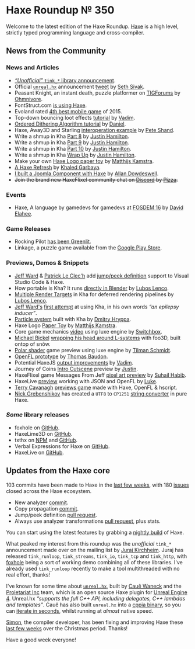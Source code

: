 [_template]: ../templates/roundup.html
[date]: / "2015-12-23 09:04:00"
[modified]: / "2015-12-23 15:30:00"
[published]: / "2015-12-23 15:30:00"
[“”]: a ""
# Haxe Roundup № 350

Welcome to the latest edition of the Haxe Roundup. [Haxe]
is a high level, strictly typed programming language and cross-compiler.
	
## News from the Community

### News and Articles

- [_“Unofficial”_ `tink_*` library announcement][l36].
- Official [`unreal.hx`][l42] announcement [tweet][l41] by [Seth Sivak][tw20].
- Peasant Knight, an instant death, puzzle platformer on [TIGForums][l44] by
[Ohmnivore][tw22].
- FontStruct.com [is using Haxe][l2].
- Evoland rated [4th best mobile game][l3] of 2015.
- Top-down bouncing loot effects [tutorial][l7] by [Vadim][tw3].
- [Ordered Dithering Algorithm tutorial][l1] by [Daniel][tw1].
- Haxe, Away3D and Starling [interoperation example][l6] by [Pete Shand][tw2].
- Write a shmup in Kha [Part 8][l20] by [Justin Hamilton][tw12].
- Write a shmup in Kha [Part 9][l25] by [Justin Hamilton][tw12].
- Write a shmup in Kha [Part 10][l30] by [Justin Hamilton][tw12].
- Write a shmup in Kha [Wrap Up][l34] by [Justin Hamilton][tw12].
- Make your own [Haxe Logo paper toy][l28] by [Matthijs Kamstra][tw9].
- [A Haxe Refresh][l29] by [Khaled Garbaya][tw16].
- [I built a Joomla Component with Haxe][l35] by [Allan Dowdeswell][tw18].
- ~~Join the brand new HaxeFlixel community chat on [Discord][l45] by [Pizza][tw23].~~

### Events

- Haxe, A language by gamedevs for gamedevs at [FOSDEM 16][l26] by [David Elahee][tw14].

### Game Releases

- Rocking Pilot [has been Greenlit][l4].
- Linkage, a puzzle game available from the [Google Play Store][l5].

### Previews, Demos & Snippets

- [Jeff Ward][tw7] & [Patrick Le Clec'h][tw8] add [jump/peek definition][l12] support to
Visual Studio Code & Haxe.
- How portable is Kha? It runs [directly in Blender][l27] by [Lubos Lenco][tw15].
- [Multiple Render Targets][l33] in Kha for deferred rendering pipelines by [Lubos Lenco][tw15].
- [Jeff Ward's][tw7] [first attempt][l39] at using Kha, in his own words _“an epilepsy inducer”_.
- [Particle system][l32] built with Kha by [Dmitry Hryppa][tw17].
- Haxe Logo [Paper Toy][l13] by [Matthijs Kamstra][tw9].
- Core game mechanics [video][l9] using luxe engine by [Switchbox][tw5].
- [Michael Bickel][tw11] [wrapping his head around L-systems][l15] with foo3D, built ontop of snõw.
- [Polar shader][l24] game preview using luxe engine by [Tilman Schmidt][tw13].
- [OpenFL prototype][l8] by [Thomas Baudon][tw4].
- Potential HaxeJS [output improvements][l10] by [Vadim][tw3].
- Journey of Coins [Intro Cutscene][l11] preview by [Justin][tw6].
- HaxeFlixel game Messages From Jeff [pixel art preview][l14] by [Suhail Habib][tw10].
- HaxeLive [preview][l40] working with JSON and OpenFL by [Luke][tw19].
- [Terry Cavanagh][tw21] [previews game][l43] made with Haxe, OpenFL & hscript.
- [Nick Grebenshikov][tw24] has created a `UTF8` to `CP1251` [string converter][l46] 
in pure Haxe.

### _Some_ library releases

- foxhole on [GitHub][l31].
- HaxeLime3D on [GitHub][l21].
- txthx on [NPM][l22] and [GitHub][l23].
- Verbal Expressions for Haxe on [GitHub][l37].
- HaxeLive on [GitHub][l38].

## Updates from the Haxe core

103 commits have been made to Haxe in the [last few weeks], with 
180 [issues] closed across the Haxe ecosystem.

- New analyzer [commit][l17].
- Copy propagation [commit][l18].
- Jump/peek definition [pull request][l16].
- Always use analyzer transformations [pull request][l19], plus stats.

You can start using the latest features by grabbing a [nightly build] of Haxe.

What peaked my interest from this roundup was the _unofficial_ `tink_*` announcement
made over on the mailing list by [Juraj Kirchheim][tw25]. Juraj has released
`tink_runloop`, `tink_streams`, `tink_io`, `tink_tcp` and `tink_http`, with
[foxhole][l31] being a sort of working demo combining all of these libraries. I've
already used `tink_runloop` recently to make a tool multithreaded with no real effort,
thanks!

I've known for some time about [`unreal.hx`][l42], built by [Cauê Waneck][tw27]
and the [Proletariat Inc][tw26] team, which is an open source Haxe plugin for
[Unreal Engine 4][l47]. Unreal.hx _“supports the full C++ API, 
including delegates, C++ lambdas and templates”_. Cauê has also built `unreal.hx`
into a [cppia binary][l49], so you can [iterate in seconds][l48], whilst running
at _almost_ native speed.

[Simon][gh1], the compiler developer, has been fixing and improving Haxe these
[last few weeks] over the Christmas period. Thanks!

Have a good week everyone!

[gh1]: https://github.com/Simn "@Simn"

[l49]: http://haxe.io/roundups/wwx/2015/#cppia "Haxe Hxcpp Cppia Target"
[l48]: https://twitter.com/cwaneck/status/685832450300313600 "Iterate in seconds with unreal.hx"
[l47]: https://www.unrealengine.com/what-is-unreal-engine-4 "About Unreal Engine"
[l46]: https://gist.github.com/ngrebenshikov/e82ffca794554c67a9af "Pure Haxe UFT8 to CP1251 converter"
[l45]: https://discordapp.com/invite/0kc4JePgdUWRqwDa "HaxeFlixel Discord Chat"
[l44]: https://forums.tigsource.com/index.php?topic=52263.0 "Peasant Knight on TIGForums"
[l43]: https://twitter.com/terrycavanagh/status/685123160522526720 "Haxe, OpenFL & hscript powered game on Twitter"
[l42]: https://github.com/proletariatgames/unreal.hx "Unreal.hx on GitHub"
[l41]: https://twitter.com/sjsivak/status/684871952746582016 "Official unreal.hx announcement on Twitter"
[l40]: https://twitter.com/tienery/status/685122985536176129 "HaxeLive JSON and OpenFL preview on Twitter"
[l39]: https://twitter.com/Jeff__Ward/status/684528028504883201 "Jeff Ward's first attempt at using Kha"
[l38]: https://github.com/ColourID/HaxeLive "HaxeLive on GitHub"
[l37]: https://github.com/VerbalExpressions/HaxeVerbalExpressions "Haxe Verbal Expressions on GitHub"
[l36]: https://groups.google.com/forum/#!msg/haxelang/2gRl_zCc2-0/VHUUwTp6AgAJ "Unofficial tink library announcement"
[l35]: http://www.confidant.ca/blog/2016/joomlahaxe/ "I built a Joomla Component with Haxe"
[l34]: https://twitter.com/jamiltron/status/684254750703927296 "Write a shmup in Kha Wrap Up"
[l33]: https://twitter.com/luboslenco/status/684026034237378560 "Multiple render targets in Kha on Twitter"
[l32]: https://twitter.com/dmitryhryppa/status/683801527467794432 "Kha particle system on Twitter"
[l31]: https://github.com/back2dos/foxhole "foxhole on GitHub"
[l30]: http://jamiltron.com/2016/01/KhaShmup-Tutorial-Part-10/ "Write a shmup in Kha Part 10"
[l29]: http://learnhaxe.org/haxe/a-haxe-refresh/ "A Haxe Refresh"
[l28]: http://www.matthijskamstra.nl/blog/2016/01/03/haxe-logo-papertoy/ "Make your own Haxe paper toy"
[l27]: https://twitter.com/luboslenco/status/683239174309330945 "Kha running in Blender on Twitter"
[l26]: https://fosdem.org/2016/schedule/event/haxe/ "Haxe, A language by gamedevs for gamedevs at FOSDEM 16"
[l25]: http://jamiltron.com/2015/12/KhaShmup-Tutorial-Part-9/ "Write a shmup in Kha Part 9"
[l24]: https://twitter.com/keymaster_/status/682557361211469825 "Polar Shader Preview on Twitter"
[l23]: https://github.com/damoebius/txthx "txthx on GitHub"
[l22]: https://www.npmjs.com/package/txthx "txthx on NPM"
[l21]: https://github.com/akadjoker/HaxeLime3D "HaxeLime3D on GitHub"
[l20]: http://jamiltron.com/2015/12/KhaShmup-Tutorial-Part-8/ "Write a shmup in Kha Part 8"
[l19]: https://github.com/HaxeFoundation/haxe/pull/4746 "Always use analyzer transformations pull request"
[l18]: https://github.com/HaxeFoundation/haxe/commit/c268c62f28ac2a74b8a53b330c36d08574600bfd "Add Copy propagation commit"
[l17]: https://github.com/HaxeFoundation/haxe/commit/d57112a64a5e0f7b867378446702e45cb73d664f "New Analyzer commit"
[l16]: https://github.com/HaxeFoundation/haxe/pull/4758 "New display mode for Jump/peek defintion"
[l15]: https://twitter.com/dazKind/status/681364829504933888 "L-systems and luxe engine on Twitter"
[l14]: https://twitter.com/87meansSuhail/status/681180697822892032 "Messages From Jeff Preview on Twitter"
[l13]: https://twitter.com/MatthijsKamstra/status/681127970061348864 "Haxe Logo Paper Toy on Twitter"
[l12]: https://twitter.com/Jeff__Ward/status/681216872189050880 "Haxe jump / peek preview on Twitter"
[l11]: https://www.youtube.com/watch?v=QC2kpjRzulM&feature=youtu.be "Journey of Coins Intro Cutscene on YouTube"
[l10]: https://twitter.com/YellowAfterlife/status/679956868278665216 "Potential HaxeJS readability improvements on Twitter"
[l9]: https://twitter.com/SwitchboxGame/status/679485809272045568 "Core game mechanics on Twitter"
[l8]: https://twitter.com/thomas_baudon/status/679453075778760704 "OpenFL prototype on Twitter"
[l7]: http://yal.cc/top-down-bouncing-loot-effects/ "Top-down bouncing loot effects tutorial"
[l6]: http://blog.peteshand.net/haxe-away3d-starling-interoperation/ "Haxe, Away3D and Starling interoperation example"
[l5]: https://play.google.com/store/apps/details?id=com.impulse9.linkage "Linkage on Google Play"
[l4]: https://twitter.com/kurismakku/status/681432228757401606 "Rocking Pilot has been Greeenlit!"
[l3]: http://www.theguardian.com/technology/2015/dec/24/best-iphone-ipad-games-2015-her-story "The best iPhone and iPad games of 2015"
[l2]: https://groups.google.com/forum/#!topic/haxelang/aMEHrHCFpGc "FontStruct.com is using Haxe"
[l1]: https://www.youtube.com/watch?v=K7RCH5yyVVE&feature=youtu.be "Ordered Dithering Algorithm on YouTube"

[Haxe]: http://haxe.org/?utm_source=haxe.io "Haxe.org"
[nightly build]: http://build.haxe.org "Nightly Haxe Build"
[last few weeks]: https://github.com/issues?utf8=%E2%9C%93&q=closed%3A2015-12-23..2016-01-11+org%3Ahaxefoundation+is%3Aclosed+ "Haxe Compiler commits from the last week"
[issues]: https://github.com/issues?utf8=%E2%9C%93&q=org%3Ahaxefoundation+org%3Aopenfl+org%3Asnowkit+org%3AKTXSoftware+org%3Ahaxeflixel+org%3Ahaxepunk+org%3Anmehost+is%3Aclosed+closed%3A2015-12-23..2016-01-11+ "Commits closed across the Haxe ecosystem"
	
[tw27]: https://twitter.com/cwaneck "@cwaneck"
[tw26]: https://twitter.com/proletariat_inc "@proletariat_inc"
[tw25]: https://twitter.com/back2dos "@back2dos"
[tw24]: https://twitter.com/grebenshikov_n "@grebenshikov_n"
[tw23]: https://twitter.com/Pizzamakesgames "@Pizzamakesgames"
[tw22]: https://twitter.com/4_AM_Games "@4_AM_Games"
[tw21]: https://twitter.com/terrycavanagh "@terrycavanagh"
[tw20]: https://twitter.com/sjsivak "@sjsivak"
[tw19]: https://twitter.com/tienery "@tienery"
[tw18]: https://twitter.com/confidant_ca "@confidant_ca"
[tw17]: https://twitter.com/dmitryhryppa "@dmitryhryppa"
[tw16]: https://twitter.com/khaled_garbaya "@khaled_garbaya"
[tw15]: https://twitter.com/luboslenco "@luboslenco"
[tw14]: https://twitter.com/blackmag_c "@blackmag_c"
[tw13]: https://twitter.com/keymaster_ "@keymaster_"
[tw12]: https://twitter.com/jamiltron "@jamiltron"
[tw11]: https://twitter.com/dazKind "@dazKind"
[tw10]: https://twitter.com/87meansSuhail "@87meansSuhail"
[tw9]: https://twitter.com/MatthijsKamstra "@MatthijsKamstra"
[tw8]: https://twitter.com/pleclech "@pleclech"
[tw7]: https://twitter.com/Jeff__Ward "@Jeff__Ward"
[tw6]: https://twitter.com/JuiceBoos "@JuiceBoos"
[tw5]: https://twitter.com/SwitchboxGame "@SwitchboxGame"
[tw4]: https://twitter.com/thomas_baudon "@thomas_baudon"
[tw3]: https://twitter.com/YellowAfterlife "@YellowAfterlife"
[tw2]: https://twitter.com/peteshand "@peteshand"
[tw1]: https://twitter.com/5Mixer "@5Mixer"